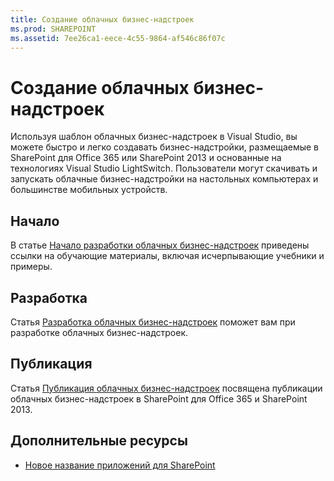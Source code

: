 ```yaml
---
title: Создание облачных бизнес-надстроек
ms.prod: SHAREPOINT
ms.assetid: 7ee26ca1-eece-4c55-9864-af546c86f07c
---
```



# Создание облачных бизнес-надстроек
Используя шаблон облачных бизнес-надстроек в Visual Studio, вы можете быстро и легко создавать бизнес-надстройки, размещаемые в SharePoint для Office 365 или SharePoint 2013 и основанные на технологиях Visual Studio LightSwitch. Пользователи могут скачивать и запускать облачные бизнес-надстройки на настольных компьютерах и большинстве мобильных устройств.
## Начало

В статье  [Начало разработки облачных бизнес-надстроек](get-started-developing-cloud-business-add-ins.md) приведены ссылки на обучающие материалы, включая исчерпывающие учебники и примеры.




## Разработка

Статья  [Разработка облачных бизнес-надстроек](develop-cloud-business-add-ins.md) поможет вам при разработке облачных бизнес-надстроек.




## Публикация

Статья  [Публикация облачных бизнес-надстроек](publish-cloud-business-add-ins.md) посвящена публикации облачных бизнес-надстроек в SharePoint для Office 365 и SharePoint 2013.




## Дополнительные ресурсы
<a name="bk_addresources"> </a>


-  [Новое название приложений для SharePoint](new-name-for-apps-for-sharepoint.md)



